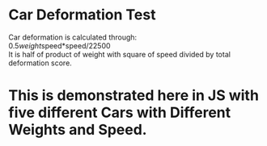# Car Deformation Test
Car deformation is calculated through:
<br> 0.5*weight*speed*speed/22500
<br> It is half of product of weight with square of speed divided by total deformation score.
# This is demonstrated here in JS with five different Cars with Different Weights and Speed.

